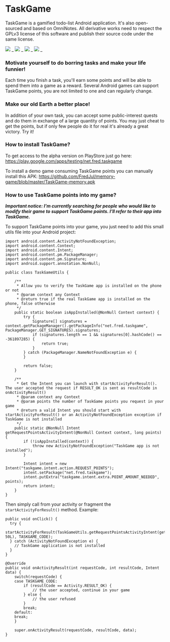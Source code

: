 TaskGame
==========

TaskGame is a gamified todo-list Android application. It's also open-sourced and based on OmniNotes.
All derivative works need to respect the GPLv3 license of this software and publish their source code under the same license.

![](https://lh3.googleusercontent.com/fvMvVPiu2fTVA5FWUNvhr2iwXfE9WCDxQ0C2I5fYozEY-NQ8d8ZGU7AjVrps3BEU3Q=h310) _
![](https://lh3.googleusercontent.com/-GuoW_H1RJScFMhh36zXnYQmqWRwZtDLcOFfdM3Pgkd--k6iHhhDy3qxBdgawCS6e6Q=h310) _
![](https://lh3.googleusercontent.com/qFC0H8zPJRTvz7nQ9OpujExqGwmvqTLD8S1UnH7nSnzTnIx4iDVndNZcXcc2jIr6vA=h310) _
![](https://lh3.googleusercontent.com/9T_ILE4FrvDZyT0FRM6l9Y9FsnG3nYItUPK8d5PI7O7KCyE9o2fLfL5kU2AepTGEOb9F=h310) _

### Motivate yourself to do borring tasks and make your life funnier!

Each time you finish a task, you'll earn some points and will be able to spend them into a game as a reward. Several Android games can support TaskGame points, you are not limited to one and can regularly change.

### Make our old Earth a better place! 

In addition of your own task, you can accept some public-interest quests and do them in exchange of a large quantity of points. You may just cheat to get the points, but if only few people do it for real it's already a great victory. Try it!

### How to install TaskGame?

To get access to the alpha version on PlayStore just go here: https://play.google.com/apps/testing/net.fred.taskgame

To install a demo game consuming TaskGame points you can manually install this APK: https://github.com/FredJul/memory-game/blob/master/TaskGame-memory.apk

### How to use TaskGame points into my game?

***Important notice: I'm currently searching for people who would like to modify their game to support TaskGame points. I'll refer to their app into TaskGame.***

To support TaskGame points into your game, you just need to add this small utils file into your Android project:
```
import android.content.ActivityNotFoundException;
import android.content.Context;
import android.content.Intent;
import android.content.pm.PackageManager;
import android.content.pm.Signature;
import android.support.annotation.NonNull;

public class TaskGameUtils {

    /**
     * Allow you to verify the TaskGame app is installed on the phone or not
     * @param context any Context
     * @return true if the real TaskGame app is installed on the phone, false otherwise
     */
    public static boolean isAppInstalled(@NonNull Context context) {
        try {
            Signature[] signatures = context.getPackageManager().getPackageInfo("net.fred.taskgame", PackageManager.GET_SIGNATURES).signatures;
            if (signatures.length == 1 && signatures[0].hashCode() == -361897285) {
                return true;
            }
        } catch (PackageManager.NameNotFoundException e) {
        }

        return false;
    }

    /**
     * Get the Intent you can launch with startActivityForResult(). The user accepted the request if RESULT_OK is sent as resultCode in onActivityResult()
     * @param context any Context
     * @param points the number of TaskGame points you request in your game
     * @return a valid Intent you should start with startActivityForResult() or an ActivityNotFoundException exception if TaskGame is not installed
     */
    public static @NonNull Intent getRequestPointsActivityIntent(@NonNull Context context, long points) {
        if (!isAppInstalled(context)) {
            throw new ActivityNotFoundException("TaskGame app is not installed");
        }

        Intent intent = new Intent("taskgame.intent.action.REQUEST_POINTS");
        intent.setPackage("net.fred.taskgame");
        intent.putExtra("taskgame.intent.extra.POINT_AMOUNT_NEEDED", points);
        return intent;
    }
}
```

Then simply call from your activity or fragment the `startActivityForResult()` method. Example:
```
public void onClick() {
  try {
  	startActivityForResult(TaskGameUtils.getRequestPointsActivityIntent(getContext(), 50L), TASKGAME_CODE);
  } catch (ActivityNotFoundException e) {
    // TaskGame application is not installed
  }
}
				
@Override
public void onActivityResult(int requestCode, int resultCode, Intent data) {
	switch(requestCode) {
	case TASKGAME_CODE:
		if (resultCode == Activity.RESULT_OK) {
			// the user accepted, continue in your game
		} else {
			// the user refused
		}
		break;
	default:
    break;
	}
	
	super.onActivityResult(requestCode, resultCode, data);
}
```
